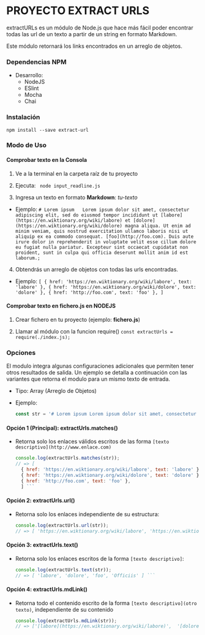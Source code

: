 # PROYECTO EXTRACT URLS

extractURLs es un módulo de Node.js que hace más fácil poder encontrar todas las url de un texto a partir de un string en formato Markdown.

Este módulo retornará los links encontrados en un arreglo de objetos.

### Dependencias NPM

+ Desarrollo:
  - NodeJS
  - ESlint
  - Mocha
  - Chai


### Instalación

  `npm install --save extract-url`

### Modo de Uso

#### Comprobar texto en la Consola


1. Ve a la terminal en la carpeta raíz de tu proyecto

2. Ejecuta:
  ` node input_readline.js`

3. Ingresa un texto en formato **Markdown**: _tu-texto_
  - Ejemplo: ` # Lorem ipsum  
  Lorem ipsum dolor sit amet, consectetur adipiscing elit, sed do eiusmod tempor incididunt ut [labore](https://en.wiktionary.org/wiki/labore) et [dolore](https://en.wiktionary.org/wiki/dolore) magna aliqua. Ut enim ad minim veniam, quis nostrud exercitation ullamco laboris nisi ut aliquip ex ea commodo consequat. [foo](http://foo.com). Duis aute irure dolor in reprehenderit in voluptate velit esse cillum dolore eu fugiat nulla pariatur. Excepteur sint occaecat cupidatat non proident, sunt in culpa qui officia deserunt mollit anim id est laborum.; 
    ` 

4. Obtendrás un arreglo de objetos con todas las urls encontradas.
  - Ejemplo:
  ` [
     { href: 'https://en.wiktionary.org/wiki/labore', text: 'labore' },
     { href: 'https://en.wiktionary.org/wiki/dolore', text: 'dolore' },
     { href: 'http://foo.com', text: 'foo' },
    ] `

#### Comprobar texto en fichero.js en NODEJS

1. Crear fichero en tu proyecto (ejemplo: **fichero.js**)

2. Llamar al módulo con la funcion require()
  `const extractUrls = require(./index.js);`

### Opciones

El modulo integra algunas configuraciones adicionales que permiten tener otros resultados de salida. Un ejemplo se detalla a continuación con las variantes que retorna el modulo para un mismo texto de entrada.

- Tipo: Array (Arreglo de Objetos)

- Ejemplo: 
  ```js 
  const str = '# Lorem ipsum Lorem ipsum dolor sit amet, consectetur adipiscing elit, sed do eiusmod tempor incididunt ut [labore](https://en.wiktionary.org/wiki/labore) et [dolore](https://en.wiktionary.org/wiki/dolore) magna aliqua. Ut enim ad minim veniam, quis nostrud exercitation ullamco laboris nisi ut aliquip ex ea commodo consequat. [foo](http://foo.com). Duis aute irure dolor in reprehenderit in voluptate velit esse cillum dolore eu fugiat nulla pariatur. Excepteur sint occaecat cupidatat non proident, sunt in culpa qui http://www.officia.com deserunt mollit anim id est laborum. Lorem ipsum dolor sit amet, consectetur adipisicing elit. [Officiis](nisi veniam) quibusdam amet, odit, odio consectetur ratione quod, cupiditate repellendus voluptatum. Laudantium tempora, neque quo ex aspernatur veritatis sequi incidunt.'; 
  ```

#### Opción 1 (Principal): extractUrls.matches()
- Retorna solo los enlaces válidos escritos de las forma `[texto descriptivo](http://www.enlace.com)` 
  ```js 
  console.log(extractUrls.matches(str));
  // => [ 
    { href: 'https://en.wiktionary.org/wiki/labore', text: 'labore' },
    { href: 'https://en.wiktionary.org/wiki/dolore', text: 'dolore' },
    { href: 'http://foo.com', text: 'foo' },
    ] ```

#### Opción 2: extractUrls.url()
- Retorna solo los enlaces independiente de su estructura: 
  ```js 
  console.log(extractUrls.url(str));
  // => [ 'https://en.wiktionary.org/wiki/labore', 'https://en.wiktionary.org/wiki/dolore', 'http://foo.com', 'http://www.officia.com' ] ```

#### Opción 3: extractUrls.text()
- Retorna solo los enlaces escritos de la forma `[texto descriptivo]`: 
  ```js 
  console.log(extractUrls.text(str));
  // => [ 'labore', 'dolore', 'foo', 'Officiis' ] ```

#### Opción 4: extractUrls.mdLink()
- Retorna todo el contenido escrito de la forma `[texto descriptivo](otro texto)`, independiente de su contenido 
  ```js 
  console.log(extractUrls.mdLink(str));
  // => ['[labore](https://en.wiktionary.org/wiki/labore)',  '[dolore](https://en.wiktionary.org/wiki/dolore)', '[foo](http://foo.com)], [Officiis](nisi veniam)' ```
